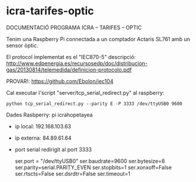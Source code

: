 # icra-tarifes-optic

DOCUMENTACIÓ PROGRAMA ICRA – TARIFES – OPTIC

Tenim una Raspberry Pi connectada a un comptador Actaris SL761 amb un sensor òptic. 

El protocol implementat es el "IEC870-5"
descripció: http://www.edpenergia.es/recursosedp/doc/distribucion-gas/20130814/telemedida/definicion-protocolo.pdf

PROVAR!: https://github.com/Ebolon/iec104

Cal executar l'script "server/tcp_serial_redirect.py" al raspberry:

```
python tcp_serial_redirect.py --parity E -P 3333 /dev/ttyUSB0 9600
```

Dades Rasbperry: pi icrahopetayea 

* ip local:   192.168.103.63
* ip externa: 84.89.61.64
* port serial redirigit al port 3333

	ser.port = "/dev/ttyUSB0"
	ser.baudrate=9600
	ser.bytesize=8
	ser.parity=serial.PARITY_EVEN
	ser.stopbits=1
	ser.xonxoff=False
	ser.rtscts=False
	ser.dsrdtr=False
	ser.timeout=1 

